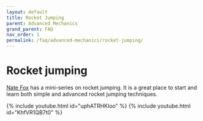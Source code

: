 ```yaml
---
layout: default
title: Rocket Jumping
parent: Advanced Mechanics
grand_parent: FAQ
nav_order: 1
permalink: /faq/advanced-mechanics/rocket-jumping/
---
```


# Rocket jumping
[Nate Fox](https://www.youtube.com/c/NateFoxTF2) has a mini-series on rocket jumping. It is a great place to start and learn both simple and advanced rocket jumping techniques.

{% include youtube.html id="uphATRHKIoo" %}
{% include youtube.html id="KhfVR1QB7t0" %}